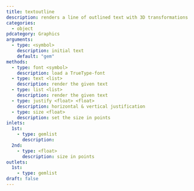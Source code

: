 ```yaml
---
title: textoutline
description: renders a line of outlined text with 3D transformations
categories:
  - object
pdcategory: Graphics
arguments:
  - type: <symbol>
    description: initial text
    default: "gem"
methods:
  - type: font <symbol>
    description: load a TrueType-font
  - type: text <list>
    description: render the given text
  - type: list <list>
    description: render the given text
  - type: justify <float> <float>
    description: horizontal & vertical justification
  - type: size <float>
    description: set the size in points
inlets:
  1st:
    - type: gemlist
      description:
  2nd:
    - type: <float>
      description: size in points
outlets:
  1st:
    - type: gemlist
draft: false
---
```

